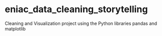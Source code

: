 # eniac_data_cleaning_storytelling
Cleaning and Visualization project using the Python libraries pandas and matplotlib

